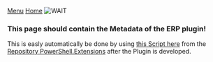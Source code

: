 [Menu](../README.md) [Home](./home.md)
![WAIT](https://placehold.it/150/f03c15/FFFFFF?text=WAIT)

### This page should contain the Metadata of the ERP plugin!

This is easly automatically be done by using [this Script here](
https://github.com/coolOrangeProjects/PowerShell.Extensions/wiki/Generate-Markdown-From-Metadata) from the [Repository PowerShell.Extensions](https://github.com/coolOrangeProjects/PowerShell.Extensions) after the Plugin is developed.
